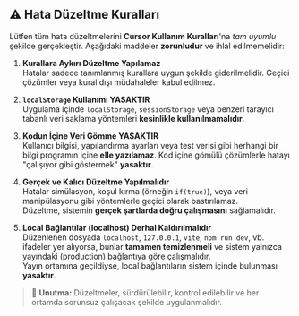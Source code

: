 ## ⚠️ Hata Düzeltme Kuralları

Lütfen tüm hata düzeltmelerini **Cursor Kullanım Kuralları**'na *tam uyumlu* şekilde gerçekleştir. Aşağıdaki maddeler **zorunludur** ve ihlal edilmemelidir:

1. **Kurallara Aykırı Düzeltme Yapılamaz**  
   Hatalar sadece tanımlanmış kurallara uygun şekilde giderilmelidir. Geçici çözümler veya kural dışı müdahaleler kabul edilmez.

2. **`localStorage` Kullanımı YASAKTIR**  
   Uygulama içinde `localStorage`, `sessionStorage` veya benzeri tarayıcı tabanlı veri saklama yöntemleri **kesinlikle kullanılmamalıdır**.

3. **Kodun İçine Veri Gömme YASAKTIR**  
   Kullanıcı bilgisi, yapılandırma ayarları veya test verisi gibi herhangi bir bilgi programın içine **elle yazılamaz**. Kod içine gömülü çözümlerle hatayı "çalışıyor gibi göstermek" **yasaktır**.

4. **Gerçek ve Kalıcı Düzeltme Yapılmalıdır**  
   Hatalar simülasyon, koşul kırma (örneğin `if(true)`), veya veri manipülasyonu gibi yöntemlerle geçici olarak bastırılamaz.  
   Düzeltme, sistemin **gerçek şartlarda doğru çalışmasını** sağlamalıdır.

5. **Local Bağlantılar (localhost) Derhal Kaldırılmalıdır**  
   Düzenlenen dosyada `localhost`, `127.0.0.1`, `vite`, `npm run dev`, vb. ifadeler yer alıyorsa, bunlar **tamamen temizlenmeli** ve sistem yalnızca yayındaki (production) bağlantıya göre çalışmalıdır.  
   Yayın ortamına geçildiyse, local bağlantıların sistem içinde bulunması **yasaktır**.

> 🛑 **Unutma:** Düzeltmeler, sürdürülebilir, kontrol edilebilir ve her ortamda sorunsuz çalışacak şekilde uygulanmalıdır.
